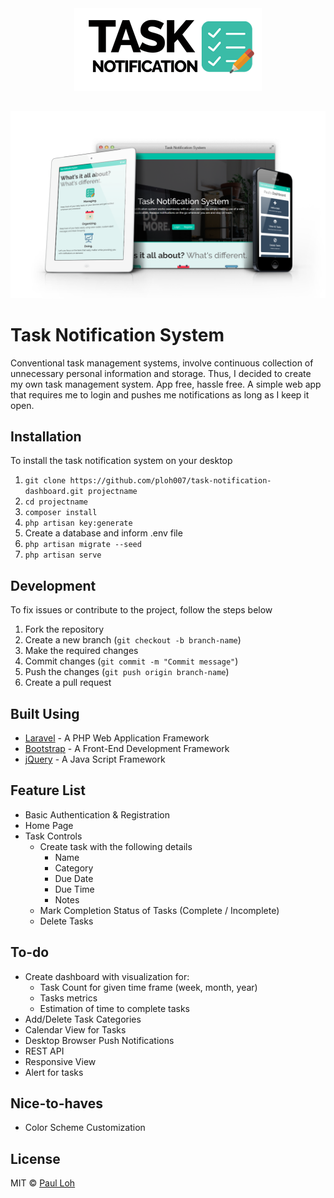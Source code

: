 <div style="text-align:center"><img src ="readme/logo.png" /></div>

## 
![Alt](readme/tasknotification.png "Task Notification Logo")
##

# Task Notification System
Conventional task management systems, involve continuous collection of unnecessary personal information and storage. Thus, I decided to create my own task management system. App free, hassle free. A simple web app that requires me to login and pushes me notifications as long as I keep it open. 

## Installation
To install the task notification system on your desktop

1. `git clone https://github.com/ploh007/task-notification-dashboard.git projectname`
2. `cd projectname`
3. `composer install`
4. `php artisan key:generate`
5. Create a database and inform .env file
6. `php artisan migrate --seed`
7. `php artisan serve`

## Development
To fix issues or contribute to the project, follow the steps below
 
1. Fork the repository
2. Create a new branch (`git checkout -b branch-name`)
3. Make the required changes
4. Commit changes (`git commit -m "Commit message"`)
5. Push the changes (`git push origin branch-name`)
6. Create a pull request

## Built Using
* [Laravel](https://laravel.com/) - A PHP Web Application Framework
* [Bootstrap](http://getbootstrap.com/) - A Front-End Development Framework
* [jQuery](https://jquery.com/) - A Java Script Framework

## Feature List
* Basic Authentication & Registration
* Home Page
* Task Controls
	* Create task with the following details
		* Name
		* Category
		* Due Date
		* Due Time
		* Notes
	* Mark Completion Status of Tasks (Complete / Incomplete)
	* Delete Tasks

## To-do
* Create dashboard with visualization for:
	* Task Count for given time frame (week, month, year)
	* Tasks metrics 
	* Estimation of time to complete tasks
* Add/Delete Task Categories 
* Calendar View for Tasks
* Desktop Browser Push Notifications
* REST API
* Responsive View
* Alert for tasks

## Nice-to-haves
* Color Scheme Customization

## License
MIT © [Paul Loh](http://paulloh.com)